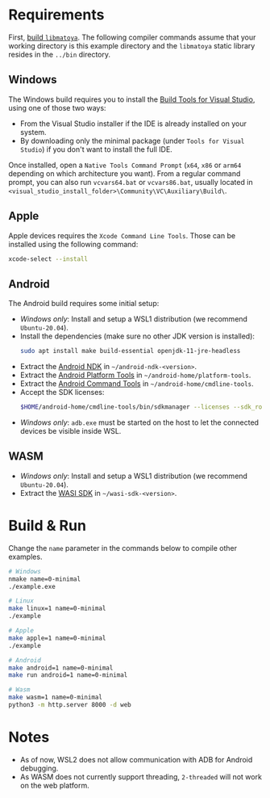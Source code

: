 # Requirements

First, [build `libmatoya`](https://github.com/matoya/libmatoya/wiki/Building). The following compiler commands assume that your working directory is this example directory and the `libmatoya` static library resides in the `../bin` directory.

## Windows

The Windows build requires you to install the [Build Tools for Visual Studio](https://visualstudio.microsoft.com/downloads/), using one of those two ways:
* From the Visual Studio installer if the IDE is already installed on your system.
* By downloading only the minimal package (under `Tools for Visual Studio`) if you don't want to install the full IDE.

Once installed, open a `Native Tools Command Prompt` (`x64`, `x86` or `arm64` depending on which architecture you want). From a regular command prompt, you can also run `vcvars64.bat` or `vcvars86.bat`, usually located in `<visual_studio_install_folder>\Community\VC\Auxiliary\Build\`.

## Apple

Apple devices requires the `Xcode Command Line Tools`. Those can be installed using the following command:
```bash
xcode-select --install
```

## Android

The Android build requires some initial setup:

* *Windows only*: Install and setup a WSL1 distribution (we recommend `Ubuntu-20.04`).
* Install the dependencies (make sure no other JDK version is installed):
    ```bash
    sudo apt install make build-essential openjdk-11-jre-headless
    ```
* Extract the [Android NDK](https://developer.android.com/ndk/downloads) in `~/android-ndk-<version>`.
* Extract the [Android Platform Tools](https://developer.android.com/studio/releases/platform-tools) in `~/android-home/platform-tools`.
* Extract the [Android Command Tools](https://developer.android.com/studio#command-tools) in `~/android-home/cmdline-tools`.
* Accept the SDK licenses: 
    ```bash
    $HOME/android-home/cmdline-tools/bin/sdkmanager --licenses --sdk_root=$HOME/android-home
    ```
* *Windows only*: `adb.exe` must be started on the host to let the connected devices be visible inside WSL.

## WASM

* *Windows only*: Install and setup a WSL1 distribution (we recommend `Ubuntu-20.04`).
* Extract the [WASI SDK](https://github.com/WebAssembly/wasi-sdk/releases) in `~/wasi-sdk-<version>`.

# Build & Run

Change the `name` parameter in the commands below to compile other examples.

```bash
# Windows
nmake name=0-minimal
./example.exe

# Linux
make linux=1 name=0-minimal
./example

# Apple
make apple=1 name=0-minimal
./example

# Android
make android=1 name=0-minimal
make run android=1 name=0-minimal

# Wasm
make wasm=1 name=0-minimal
python3 -m http.server 8000 -d web
```

# Notes

* As of now, WSL2 does not allow communication with ADB for Android debugging.
* As WASM does not currently support threading, `2-threaded` will not work on the web platform.
